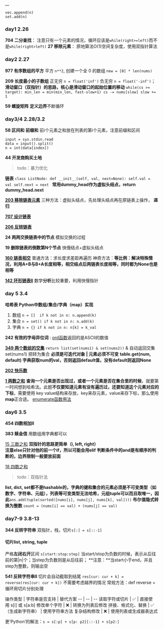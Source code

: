 __
```
vec.append(n)
set.add(n)
```

### day1 2.26
**704 二分查找**： 注意只有一个元素的情况，循环应该是`while(right>=left)`而不是`while(right>left)`
**27 移除元素**： 原地算法O(1)空间复杂度，使用双指针算法
### day2 2.27
**977 有序数组的平方** 平方 `n**2`, 创建一个全 0 的数组 `new = [0] * len(nums)`

**209 长度最小的子数组** 正无穷 `n = float('inf')` 负无穷 `n = float('-inf')`； **滑动窗口（双指针）**的思路，核心是滑动窗口的**起始位置的移动**
`while(cs >= target):
                min_len = min(min_len, fast-slow+1)
                cs -= nums[slow]
                slow += 1`

**59 螺旋矩阵** **定义边界**不断循环

### day3/4 2.28/3.2
**58 区间和** **前缀和** 前i个元素之和放在列表的第i个元素，注意前缀和区间
```
input = sys.stdin.read
data = input().split()
n = int(data[index])
```
**44 开发商购买土地** 

> todo：暴力优化

**链表** 
`class ListNode: def __init__(self, val, next=None):
 self.val = val
 self.next = next
`
**常用dummy_head作为虚拟头结点，return dummy_head.next**

[**203 移除链表元素**](https://programmercarl.com/0203.%E7%A7%BB%E9%99%A4%E9%93%BE%E8%A1%A8%E5%85%83%E7%B4%A0.html#_203-%E7%A7%BB%E9%99%A4%E9%93%BE%E8%A1%A8%E5%85%83%E7%B4%A0) 三种方法：虚拟头结点，先处理头结点再在原链表上操作， **递归**

[**707 设计链表**](https://programmercarl.com/0707.%E8%AE%BE%E8%AE%A1%E9%93%BE%E8%A1%A8.html#_707-%E8%AE%BE%E8%AE%A1%E9%93%BE%E8%A1%A8)

**[206 反转链表](https://leetcode.cn/problems/reverse-linked-list/)**

**24 两两交换链表中的节点** 模拟交换的过程

**19 删除链表的倒数第N个节点** 快慢结点+虚拟头结点

[**160 链表相交**](https://programmercarl.com/%E9%9D%A2%E8%AF%95%E9%A2%9802.07.%E9%93%BE%E8%A1%A8%E7%9B%B8%E4%BA%A4.html#%E9%9D%A2%E8%AF%95%E9%A2%98-02-07-%E9%93%BE%E8%A1%A8%E7%9B%B8%E4%BA%A4) 
普通方法：求长度求差距再遍历 神奇方法：**等比例：解决特殊情况，利用A+B与B+A长度相等，相交结点后两链表长度相等，同时都为None也是相等**

[**142 环形链表II**](https://programmercarl.com/0142.%E7%8E%AF%E5%BD%A2%E9%93%BE%E8%A1%A8II.html#_142-%E7%8E%AF%E5%BD%A2%E9%93%BE%E8%A1%A8ii)
数学**分析**比较重要，利用快慢指针

### day 5 3.4

**哈希表 Python中数组/集合/字典（map）实现**

1. 数组 `n = []  if k not in n: n.append(k)`
2. 集合 `n = set() if k not in n: n.add(k)`
3. 字典 `n = {} if k not in n: n[k] = k_val`

**242 有效的字母异位词** : [ord函数](https://www.runoob.com/python/python-func-ord.html)返回的是ASCII的数值

[**349 两个数组的交集**](https://programmercarl.com/0349.%E4%B8%A4%E4%B8%AA%E6%95%B0%E7%BB%84%E7%9A%84%E4%BA%A4%E9%9B%86.html#_349-%E4%B8%A4%E4%B8%AA%E6%95%B0%E7%BB%84%E7%9A%84%E4%BA%A4%E9%9B%86)
`return list(set(nums1) & set(nums2))` & 自动返回交集 set(nums1) 把转为集合 **必须是可迭代对象 | 元素必须不可变**
**table.get(num, default) 字典获取num的val，否则返回default值，没有default则返回None**

[**202 快乐数**](https://programmercarl.com/0202.%E5%BF%AB%E4%B9%90%E6%95%B0.html#%E7%AC%AC202%E9%A2%98-%E5%BF%AB%E4%B9%90%E6%95%B0)

[**1 两数之和**](https://programmercarl.com/0001.%E4%B8%A4%E6%95%B0%E4%B9%8B%E5%92%8C.html#_1-%E4%B8%A4%E6%95%B0%E4%B9%8B%E5%92%8C)
**查询一个元素是否出现过，或者一个元素是否在集合里的时候**，就要第一时间想到哈希法。此题**不仅要知道元素有没有遍历过，还要知道这个元素对应的下标**，需要使用 key value结构来存放，key来存元素，value来存下标，那么使用**map**正合适。
[enumerate函数用法](https://www.runoob.com/python/python-func-enumerate.html)

### day6 3.5

**454 四数相加II** 

**383 赎金信** 用数组用字典都可以

[15 三数之和](https://programmercarl.com/0015.%E4%B8%89%E6%95%B0%E4%B9%8B%E5%92%8C.html#%E7%AC%AC15%E9%A2%98-%E4%B8%89%E6%95%B0%E4%B9%8B%E5%92%8C)
**双指针的思路更简单（i, left, right）**  
**注意else只针对他的前一个if，所以可能会用elif**
**判断条件中的and是有顺序的判断的，边界限制一般要放前面**

[18 四数之和](https://programmercarl.com/0018.%E5%9B%9B%E6%95%B0%E4%B9%8B%E5%92%8C.html#%E7%AC%AC18%E9%A2%98-%E5%9B%9B%E6%95%B0%E4%B9%8B%E5%92%8C)

> todo：双指针法

**list, dict, set都不是hashable的，字典的键和集合的元素必须是不可变类型（如数字、字符串、元组），列表等可变类型无法哈希，元组tuple可以而且取唯一，因此**`ans.add(tuple(sorted([nums[i], nums[j], nums[k], val])))`
**布尔值隐式转换为整数** `count = (nums[i] == val) + (nums[j] == val)`

### day7-9 3.8-13

**344 反转字符串** 双指针，栈，切片`s[:] = s[::-1]`

#### 切片list, string, tuple
严格**左闭右开**区间 `s[start:stop:step]` 
当start/stop为负数的时候，表示从后往前的第|n|个；当step为负数则是从后往前；
**注意：**当start小于end，并且step为整数，则输出空

**541 反转字符串II** 切片会自动截取到结尾 `res[cur: cur + k] = reverse(res[cur: cur + k])` 不需要考虑越界的情况
常规方法：def reverse + 循环用切片分别处理

<html>
<body>
<!--StartFragment-->
操作类型 | ​字符串是否支持 | ​替代方案
-- | -- | --
读取字符或切片 | ✅ | 直接使用 s[i] 或 s[a:b]
修改单个字符 | ❌ | 转换为列表后修改
拼接、格式化、替换 | ✅（生成新字符串） | 使用字符串方法
复杂结构修改 | ❌ | 使用列表或生成器表达式

<!--EndFragment-->
</body>
</html>

更‘Python’的解法：`s = s[:p] + s[p: p2][::-1] + s[p2:]`